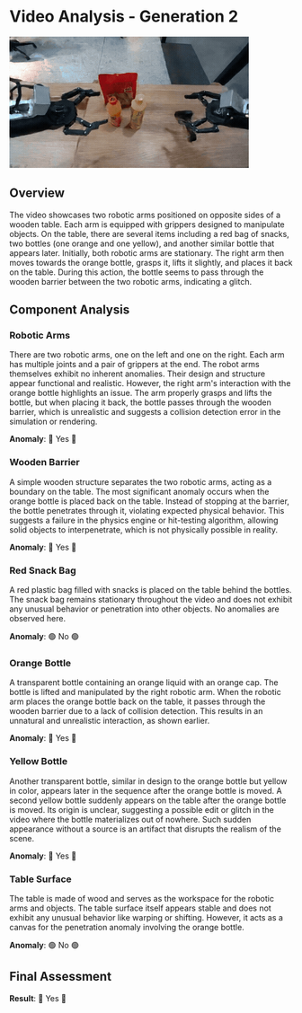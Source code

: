 # Video Analysis - Generation 2

<img src="generation_2.gif" alt="Generation 2">

## Overview
The video showcases two robotic arms positioned on opposite sides of a wooden table. Each arm is equipped with grippers designed to manipulate objects. On the table, there are several items including a red bag of snacks, two bottles (one orange and one yellow), and another similar bottle that appears later. Initially, both robotic arms are stationary. The right arm then moves towards the orange bottle, grasps it, lifts it slightly, and places it back on the table. During this action, the bottle seems to pass through the wooden barrier between the two robotic arms, indicating a glitch.

## Component Analysis

### Robotic Arms
There are two robotic arms, one on the left and one on the right. Each arm has multiple joints and a pair of grippers at the end. The robot arms themselves exhibit no inherent anomalies. Their design and structure appear functional and realistic. However, the right arm's interaction with the orange bottle highlights an issue. The arm properly grasps and lifts the bottle, but when placing it back, the bottle passes through the wooden barrier, which is unrealistic and suggests a collision detection error in the simulation or rendering.

**Anomaly**: 🔴 Yes 🔴

### Wooden Barrier
A simple wooden structure separates the two robotic arms, acting as a boundary on the table. The most significant anomaly occurs when the orange bottle is placed back on the table. Instead of stopping at the barrier, the bottle penetrates through it, violating expected physical behavior. This suggests a failure in the physics engine or hit-testing algorithm, allowing solid objects to interpenetrate, which is not physically possible in reality.

**Anomaly**: 🔴 Yes 🔴

### Red Snack Bag
A red plastic bag filled with snacks is placed on the table behind the bottles. The snack bag remains stationary throughout the video and does not exhibit any unusual behavior or penetration into other objects. No anomalies are observed here.

**Anomaly**: 🟢 No 🟢

### Orange Bottle
A transparent bottle containing an orange liquid with an orange cap. The bottle is lifted and manipulated by the right robotic arm. When the robotic arm places the orange bottle back on the table, it passes through the wooden barrier due to a lack of collision detection. This results in an unnatural and unrealistic interaction, as shown earlier.

**Anomaly**: 🔴 Yes 🔴

### Yellow Bottle
Another transparent bottle, similar in design to the orange bottle but yellow in color, appears later in the sequence after the orange bottle is moved. A second yellow bottle suddenly appears on the table after the orange bottle is moved. Its origin is unclear, suggesting a possible edit or glitch in the video where the bottle materializes out of nowhere. Such sudden appearance without a source is an artifact that disrupts the realism of the scene.

**Anomaly**: 🔴 Yes 🔴

### Table Surface
The table is made of wood and serves as the workspace for the robotic arms and objects. The table surface itself appears stable and does not exhibit any unusual behavior like warping or shifting. However, it acts as a canvas for the penetration anomaly involving the orange bottle.

**Anomaly**: 🟢 No 🟢

## Final Assessment
**Result**: 🔴 Yes 🔴
